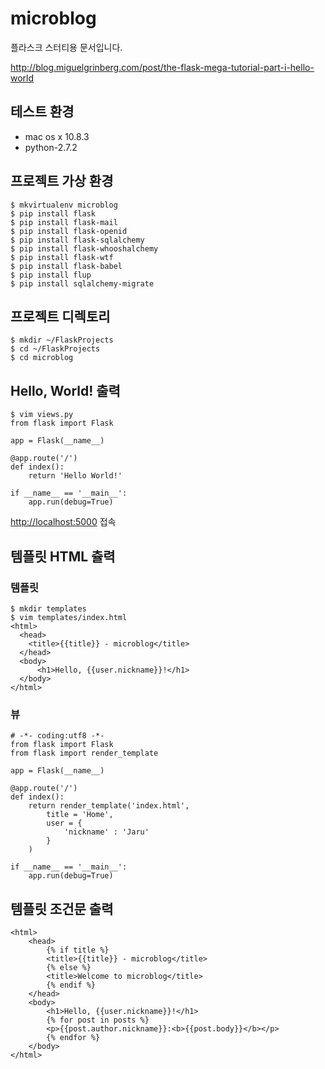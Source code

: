 microblog
=========

플라스크 스터티용 문서입니다.  

<http://blog.miguelgrinberg.com/post/the-flask-mega-tutorial-part-i-hello-world>

## 테스트 환경

* mac os x 10.8.3
* python-2.7.2

## 프로젝트 가상 환경

    $ mkvirtualenv microblog 
    $ pip install flask
    $ pip install flask-mail
    $ pip install flask-openid
    $ pip install flask-sqlalchemy
    $ pip install flask-whooshalchemy
    $ pip install flask-wtf
    $ pip install flask-babel
    $ pip install flup
    $ pip install sqlalchemy-migrate

## 프로젝트 디렉토리

    $ mkdir ~/FlaskProjects
    $ cd ~/FlaskProjects
    $ cd microblog


## Hello, World! 출력

    $ vim views.py
    from flask import Flask

    app = Flask(__name__)

    @app.route('/')
    def index():
        return 'Hello World!'

    if __name__ == '__main__':
        app.run(debug=True)    

<http://localhost:5000> 접속

## 템플릿 HTML 츌력

### 템플릿

    $ mkdir templates
    $ vim templates/index.html
    <html>
      <head>
        <title>{{title}} - microblog</title>
      </head>
      <body>
          <h1>Hello, {{user.nickname}}!</h1>
      </body>
    </html>

### 뷰

    # -*- coding:utf8 -*-
    from flask import Flask
    from flask import render_template

    app = Flask(__name__)

    @app.route('/')
    def index():
        return render_template('index.html',
            title = 'Home',
            user = {
                'nickname' : 'Jaru'
            }
        )

    if __name__ == '__main__':
        app.run(debug=True)    


## 템플릿 조건문 출력

    <html>
        <head> 
            {% if title %}
            <title>{{title}} - microblog</title>                                                                 
            {% else %}
            <title>Welcome to microblog</title>                                                                  
            {% endif %}                                                                                          
        </head>
        <body>
            <h1>Hello, {{user.nickname}}!</h1>
            {% for post in posts %}
            <p>{{post.author.nickname}}:<b>{{post.body}}</b></p>
            {% endfor %}
        </body>
    </html>

